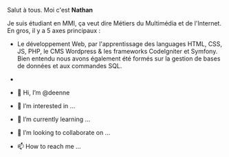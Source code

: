 Salut à tous. Moi c'est **Nathan**

Je suis étudiant en MMI, ça veut dire Métiers du Multimédia et de l'Internet.
En gros, il y a 5 axes principaux :

- Le développement Web, par l'apprentissage des languages HTML, CSS, JS, PHP, le CMS Wordpress & les frameworks CodeIgniter et Symfony. Bien entendu nous avons également été formés sur la gestion de bases de données et aux commandes SQL.
- 

- 👋 Hi, I’m @deenne
- 👀 I’m interested in ...
- 🌱 I’m currently learning ...
- 💞️ I’m looking to collaborate on ...
- 📫 How to reach me ...

<!---
deenne/deenne is a ✨ special ✨ repository because its `README.md` (this file) appears on your GitHub profile.
You can click the Preview link to take a look at your changes.
--->
